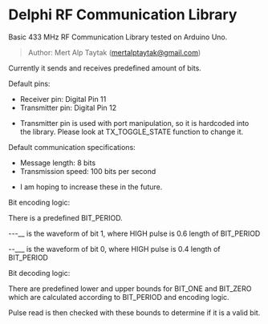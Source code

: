 # Delphi RF Communication Library

Basic 433 MHz RF Communication Library tested on Arduino Uno.

> Author: Mert Alp Taytak (mertalptaytak@gmail.com)

Currently it sends and receives predefined amount of bits.

Default pins:

- Receiver pin:    Digital Pin 11
- Transmitter pin: Digital Pin 12
    
* Transmitter pin is used with port manipulation, so it is hardcoded
into the library. Please look at TX_TOGGLE_STATE function to change it.

Default communication specifications:

- Message length: 8 bits
- Transmission speed: 100 bits per second
    
* I am hoping to increase these in the future.

Bit encoding logic:

There is a predefined BIT_PERIOD.

---__ is the waveform of bit 1, where HIGH pulse is 0.6 length of BIT_PERIOD

--___ is the waveform of bit 0, where HIGH pulse is 0.4 length of BIT_PERIOD

Bit decoding logic:

There are predefined lower and upper bounds for BIT_ONE and BIT_ZERO
which are calculated according to BIT_PERIOD and encoding logic.

Pulse read is then checked with these bounds to determine if it is a
valid bit.
